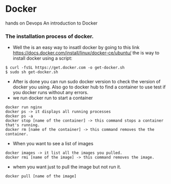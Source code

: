 # Docker
hands on Devops
An introduction to Docker
### The installation process of docker.
* Well the is an easy way to insatll docker by going to this link https://docs.docker.com/install/linux/docker-ce/ubuntu/ the is way to install docker using a script:
~~~
$ curl -fsSL https://get.docker.com -o get-docker.sh
$ sudo sh get-docker.sh
~~~
* After is done you can run sudo docker version to check the version of docker you using. Also go to docker hub to find a container to use test if you docker runs without any errors.
* we run docker run to start a container
~~~
docker run nginx
docker ps -> it displays all running processes
docker ps -a
docker stop [name of the container] -> this command stops a container that's running.
docker rm [name of the container] -> this command removes the the container.
~~~
* When you want to see a list of images
~~~
docker images -> it list all the images you pulled.
docker rmi [name of the image] -> this command removes the image.
~~~
* whem you want just to pull the image but not run it.
~~~
docker pull [name of the image]
~~~